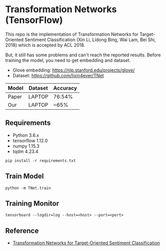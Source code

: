 # Transformation Networks (TensorFlow)

This repo is the implementation of Transformation Networks for Target-Oriented Sentiment Classification (Xin Li, Lidong Bing, Wai Lam, Bei Shi, 2018) which is accepted by ACL 2018.

But, it still has some problems and can't reach the reported results. Before training the model, you need to get embedding and dataset.

- Glove embedding: https://nlp.stanford.edu/projects/glove/
- Dataset: https://github.com/lixin4ever/TNet

|Model|Dataset|Accuracy|
|---|---|---|
|Paper|LAPTOP|76.54%|
|Our|LAPTOP|~65%|

## Requirements

- Python 3.6.x
- tensorflow 1.12.0
- numpy 1.15.3
- tqdm 4.23.4

```
pip install -r requirements.txt
```

## Train Model

```
python -m TNet.train
```

## Training Monitor

```
tensorboard --logdir=log --host=<host> --port=<port>
```

## Reference
- <a href='https://ai.tencent.com/ailab/media/publications/acl/Transformation_Networks_for_Target-Oriented_Sentiment_Classification.pdf'>Transformation Networks for Target-Oriented Sentiment Classification</a>